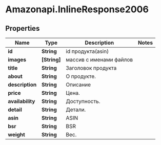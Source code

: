 # Amazonapi.InlineResponse2006

## Properties

Name | Type | Description | Notes
------------ | ------------- | ------------- | -------------
**id** | **String** | id продукта(asin) | 
**images** | **[String]** | массив с именами файлов | 
**title** | **String** | Заголовок продукта | 
**about** | **String** | О продукте. | 
**description** | **String** | Описание | 
**price** | **String** | Цена. | 
**availability** | **String** | Доступность. | 
**detail** | **String** | Детали. | 
**asin** | **String** | ASIN | 
**bsr** | **String** | BSR | 
**weight** | **String** | Вес. | 


